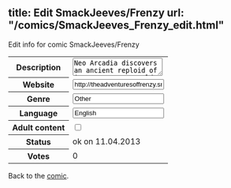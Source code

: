 title: Edit SmackJeeves/Frenzy
url: "/comics/SmackJeeves_Frenzy_edit.html"
---
Edit info for comic SmackJeeves/Frenzy

<form name="comic" action="http://gaepostmail.appengine.com/comic" name="post">
<table class="comicinfo">
<tr>
<th>Description</th><td><textarea name="description">Neo Arcadia discovers an ancient reploid of immense power. Could he be their ultimate defense against the inevitable arrival of Zero?</textarea></td>
</tr>
<tr>
<th>Website</th><td><input type="text" name="url" value="http://theadventuresoffrenzy.smackjeeves.com/comics/"/></td>
</tr>
<tr>
<th>Genre</th><td><input type="text" name="genre" value="Other"/></td>
</tr>
<tr>
<th>Language</th><td><input type="text" name="language" value="English"/></td>
</tr>
<tr>
<th>Adult content</th><td><input type="checkbox" name="adult" value="adult" /></td>
</tr>
<tr>
<th>Status</th><td>ok on 11.04.2013</td>
</tr>
<tr>
<th>Votes</th><td>0</div></td>
</tr>
</table>
</form>

Back to the [comic](/comics/SmackJeeves_Frenzy.html).
